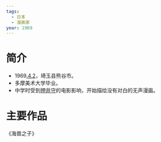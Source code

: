 ```yaml
---
tags:
  - 日本
  - 漫画家
year: 1969
---
```

# 简介

- 1969[.4.2](2024-04-02.md)，埼玉县熊谷市。
- 多摩美术大学毕业。
- 中学时受到[押井守](押井守.md)的电影影响，开始描绘没有对白的无声漫画。
# 主要作品

《海兽之子》